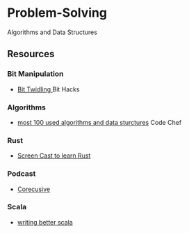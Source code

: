 # Problem-Solving
Algorithms and Data Structures

## **Resources**

### Bit Manipulation
- [Bit Twidling ](https://graphics.stanford.edu/~seander/bithacks.html) Bit Hacks

### Algorithms
- [most 100 used algorithms and data sturctures](https://discuss.codechef.com/t/data-structures-and-algorithms/6599) Code Chef

### Rust
- [Screen Cast to learn Rust](http://intorust.com)

### Podcast
- [Corecusive](https://corecursive.com/)

### Scala

- [writing better scala](https://github.com/gstro/effective-scala)
